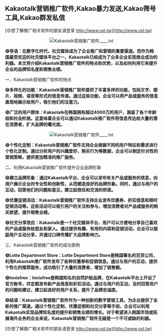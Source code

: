 ## **Kakaotalk营销推广软件,Kakao暴力发送,Kakao筛号工具,Kakao群发私信**

[😍想了解推广相关软件的朋友请登录 http://www.vst.tw](http://www.vst.tw)

 <center><img src="https://vst.tw/MP4/tuiguang/png/8.png" alt="Kakaotalk营销推广软件____.txt"></center>

**😄导语：在数字化时代，社交媒体成为了企业推广和营销的重要渠道。而作为韩国最受欢迎的社交媒体平台之一，Kakaotalk已经成为了众多企业实现商业成功的利器。本文将介绍Kakaotalk营销推广软件的特点和优势，以及如何利用它来提升企业的品牌知名度和销售业绩。**

一、Kakaotalk营销推广软件的特点

**😄多样化的功能：Kakaotalk营销推广软件提供了丰富多样的功能，包括文字、图片、视频、语音等形式的信息传递。通过这些功能，企业可以将产品或服务的信息直观地展示给用户，吸引他们的注意力。**

**😄广泛的用户群体：Kakaotalk在韩国拥有超过4000万的用户，涵盖了各个年龄段和社会阶层。这意味着企业可以通过Kakaotalk推广软件将信息传达给大量的潜在消费者，扩大品牌的曝光度。**

 <center><img src="https://vst.tw/MP4/tuiguang/png/0.png" alt="Kakaotalk营销推广软件____.txt"></center>

**😄个性化定制：Kakaotalk营销推广软件支持企业根据不同的用户特征和需求进行个性化定制。通过分析用户的兴趣爱好、购买行为等数据，企业可以制定针对性的营销策略，提供更加精准的推广服务。**

二、利用Kakaotalk营销推广软件提升企业品牌形象

**😄建立品牌形象：通过Kakaotalk平台，企业可以发布有关产品或服务的信息，向用户展示企业的专业性和创新性，从而塑造良好的品牌形象。同时，通过与用户的互动，回答他们的问题和意见，建立起信任和交流的桥梁。**

**😄优惠促销活动：Kakaotalk营销推广软件支持企业发布优惠券、折扣信息和限时促销活动等。这些活动可以吸引用户的关注和参与，增加消费者对产品或服务的购买欲望，提升销售业绩。**

**😄社交分享效应：Kakaotalk是一个社交媒体平台，用户可以方便地分享自己喜欢的产品或服务给朋友和家人。通过提供有趣、有用的内容和促销活动，企业可以鼓励用户主动分享，并通过口碑传播扩大品牌影响力。**

三、Kakaotalk营销推广软件的成功案例

**😄Lotte Department Store：Lotte Department Store是韩国著名的百货公司，利用Kakaotalk推广软件发布了各种优惠券和促销信息。通过与用户的互动，提供个性化的推荐服务，成功吸引了大量的消费者，增加了销售额。**

**😄Innisfree：Innisfree是韩国知名的自然护肤品牌，在Kakaotalk平台上开设了官方账号，并定期发布新产品信息和折扣活动。通过与用户的互动，及时回答用户的问题和建议，建立起良好的用户关系，提升了品牌忠诚度。**

**😄结语：Kakaotalk营销推广软件作为一种创新的数字营销工具，为企业提供了全新的推广渠道。通过个性化定制、优惠促销和社交分享等手段，企业可以利用Kakaotalk实现品牌知名度的提升和销售业绩的增长。对于希望进入韩国市场或拓展海外业务的企业来说，Kakaotalk营销推广软件无疑是一个不可或缺的利器。**

[😍想了解推广相关软件的朋友请登录 http://www.vst.tw](http://www.vst.tw)



